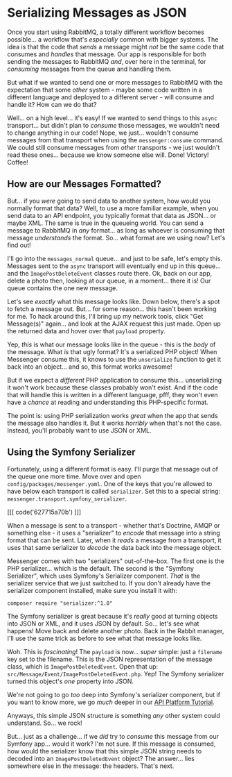 # Serializing Messages as JSON

Once you start using RabbitMQ, a totally different workflow becomes possible...
a workflow that's *especially* common with bigger systems. The idea is that the
code that *sends* a message might *not* be the same code that consumes and
*handles* that message. Our app is responsible for both sending the messages to
RabbitMQ *and*, over here in the terminal, for *consuming* messages from the
queue and handling them.

But what if we wanted to send one or more messages to RabbitMQ with the expectation
that some *other* system - maybe some code written in a different language and
deployed to a different server - will consume and handle it? How can we do that?

Well... on a high level... it's easy! If we wanted to send things to this `async`
transport... but didn't plan to *consume* those messages, we wouldn't need to
change anything in our code! Nope, we just... wouldn't consume messages from that
transport when using the `messenger:consume` command. We could still consume
messages from *other* transports - we just wouldn't read these ones... because
we know someone else will. Done! Victory! Coffee!

## How are our Messages Formatted?

But... if you *were* going to send data to another system, how would you normally
format that data? Well, to use a more familiar example, when you send data to
an API endpoint, you typically format that data as JSON... or maybe XML. The
same is true in the queueing world. You can send a message to RabbitMQ in
*any* format... as long as whoever is consuming that message *understands* the
format. So... what format are we using now? Let's find out!

I'll go into the `messages_normal` queue... and just to be safe, let's empty this.
Messages sent to the `async` transport will eventually end up in this queue...
and the `ImagePostDeleteEvent` classes route there. Ok, back on our app, delete a
photo then, looking at our queue, in a moment... there it is! Our queue contains
the one new message.

Let's see *exactly* what this message looks like. Down below, there's a spot to
fetch a message out. But... for some reason... this hasn't been working for me.
To hack around this, I'll bring up my network tools, click "Get Message(s)" again...
and look at the AJAX request this just made. Open up the returned data and hover
over that `payload` property.

Yep, *this* is what our message looks like in the queue - this is the *body*
of the message. What *is* that ugly format? It's a serialized PHP object!
When Messenger consume this, it knows to use the `unserialize` function to get
it back into an object... and so, this format works awesome!

But if we expect a *different* PHP application to consume this... unserializing
it won't work because these classes probably won't exist. And if the code that
will handle this is written in a different language, pfff, they won't even have
a *chance* at reading and understanding this PHP-specific format.

The point is: using PHP serialization works *great* when the app that sends the
message also handles it. But it works *horribly* when that's not the case. Instead,
you'll probably want to use JSON or XML.

## Using the Symfony Serializer

Fortunately, using a different format is easy. I'll purge that message out of
the queue one more time. Move over and open `config/packages/messenger.yaml`.
One of the keys that you're allowed to have below each transport is called
`serializer`. Set this to a special string: `messenger.transport.symfony_serializer`.

[[[ code('627715a70b') ]]]

When a message is sent to a transport - whether that's Doctrine, AMQP or something
else - it uses a "serializer" to *encode* that message into a string format
that can be sent. Later, when it *reads* a message from a transport, it uses that
same serializer to *decode* the data back into the message object.

Messenger comes with two "serializers" out-of-the-box. The first one is the PHP
serializer... which is the default. The second is the "Symfony Serializer",
which uses Symfony's Serializer component. *That* is the serializer service that we
just switched to. If you don't already have the serializer component installed,
make sure you install it with:

```terminal
composer require "serializer:^1.0"
```

The Symfony serializer is great because it's *really* good at turning objects
into JSON or XML, and it uses JSON by default. So... let's see what happens!
Move back and delete another photo. Back in the Rabbit manager, I'll use the
same trick as before to see what that message looks like.

Woh. This is *fascinating*! The `payload` is now... *super* simple: just a `filename`
key set to the filename. This is the JSON representation of the message class,
which is `ImagePostDeletedEvent`. Open that up:
`src/Message/Event/ImagePostDeletedEvent.php`. Yep! The Symfony serializer turned
this object's *one* property into JSON.

We're not going to go *too* deep into Symfony's serializer component, but if you
want to know more, we go *much* deeper in our
[API Platform Tutorial](https://symfonycasts.com/screencast/api-platform).

Anyways, this simple JSON structure *is* something *any* other system could
understand. So... we rock!

But... just as a challenge... if we *did* try to *consume* this message from
our Symfony app... would it work? I'm not sure. If this message is consumed,
how would the serializer know that this simple JSON string needs to decoded into
an `ImagePostDeletedEvent` object? The answer... lies somewhere else in the message:
the headers. That's next.
